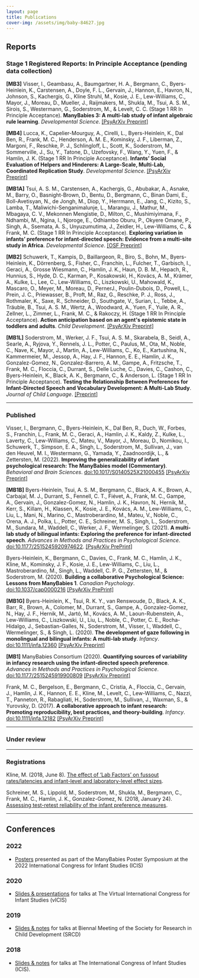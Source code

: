 ```yaml
---
layout: page
title: Publications
cover-img: /assets/img/baby-84627.jpg
---
```


<!---
Within a category, organize alphabetically

To fix:
- ad activities spreadsheet
- open external links in new tab? possible work around with kramdown
--->

<head>
  <meta charset="UTF-8">
  <title>Hanging paragraph CSS style, for APA-style references</title>
  <meta name="description" content="A quick template that will allow anyone to copy and apply the CSS needed to hang references in their web publications using correct APA style syntax.">
  <meta name="author" content="Robert Valencia">
  
  <meta name="viewport" content="width=device-width, initial-scale=1.0">
  <link rel="stylesheet" href="apa-reference-styles.css">
  <style type="text/css" media="all">
    .ref-apa h2 span, .ref-apa dt span {font-size: .76em;font-weight: normal;opacity:.3;}
  </style>
</head>
<body>


## Reports

### Stage 1 Registered Reports: In Principle Acceptance (pending data collection)
      
**[MB3]** Visser, I., Geambasu, A., Baumgartner, H. A., Bergmann, C., Byers-Heinlein, K., Carstensen, A., Doyle, F. L., Gervain, J., Hannon, E., Havron, N., Johnson, S., Kachergis, G., Kline Struhl, M., Kosie, J. E., Lew-Williams, C., Mayor, J., Moreau, D., Mueller, J., Raijmakers, M., Shukla, M., Tsui, A. S. M., Sirois, S., Westermann, G., Soderstrom, M., & Levelt, C. C. (Stage 1 RR In Principle Acceptance). **ManyBabies 3: A multi-lab study of infant algebraic rule learning**. _Developmental Science_. [[PsyArXiv Preprint]](https://psyarxiv.com/aex7v/)

**[MB4]** Lucca, K., Capelier-Mourguy, A., Cirelli, L., Byers-Heinlein, K., Dal Ben, R., Frank, M. C., Henderson, A. M. E., Kominsky, J. F., Liberman, Z., Margoni, F., Reschke, P. J., Schlingloff, L., Scott, K., Soderstrom, M., Sommerville, J., Su, Y., Tatone, D., Uzefovsky, F., Wang, Y., Yuen, F., & Hamlin, J. K. (Stage 1 RR In Principle Acceptance). **Infants’ Social Evaluation of Helpers and Hinderers: A Large-Scale, Multi-Lab, Coordinated Replication Study**. _Developmental Science_. [[PsyArXiv Preprint]](https://psyarxiv.com/qhxkm)

**[MB1A]** Tsui, A. S. M., Carstensen, A., Kachergis, G., Abubakar, A., Asnake, M., Barry, O., Basnight-Brown, D., Bentu, D., Bergmann, C., Binan Dami, E., Boll-Avetisyan, N., de Jongh, M., Diop, Y., Herrmann, E., Jang, C., Kizito, S., Lamba, T., Maliwichi-Senganimalunje, L., Marangu, J., Mathur, M., Mbagaya, C. V., Mekonnen Mengistie, D., Milton, C., Mushimiyimana, F., Ndhambi, M., Ngina, I., Njoroge, E., Odhiambo Oburu, P., Okyere Omane, P., Singh, A., Ssemata, A. S., Unyuzumutima, J., Zeidler, H., Lew-Williams, C., & Frank, M. C. (Stage 1 RR In Principle Acceptance). **Exploring variation in infants’ preference for infant-directed speech: Evidence from a multi-site study in Africa**. _Developmental Science_. [[OSF Preprint]](https://osf.io/fqp4b)

**[MB2]** Schuwerk, T., Kampis, D., Baillargeon, R., Biro, S., Bohn, M., Byers-Heinlein, K., Dörrenberg, S., Fisher, C., Franchin, L., Fulcher, T., Garbisch, I., Geraci, A., Grosse Wiesmann, C., Hamlin, J. K., Haun, D. B. M., Hepach, R., Hunnius, S., Hyde, D. C., Karman, P., Kosakowski, H., Kovács, A. M., Krämer, A., Kulke, L., Lee, C., Lew-Williams, C., Liszkowski, U., Mahowald, K., Mascaro, O., Meyer, M., Moreau, D., PernerJ., Poulin-Dubois, D., Powell, L., Prein, J. C., Priewasser, B., Proft, M., Raz, G., Reschke, P. J., Ross, J., Rothmaler, K., Saxe, R., Schneider, D., Southgate, V., Surian, L., Tebbe, A., Träuble, B., Tsui, A. S. M., Wertz, A., Woodward, A., Yuen, F., Yuile, A. R., Zellner, L., Zimmer, L., Frank, M. C., & Rakoczy, H. (Stage 1 RR In Principle Acceptance). **Action anticipation based on an agent's epistemic state in toddlers and adults**. _Child Development_. [[PsyArXiv Preprint]](https://psyarxiv.com/x4jbm/)

**[MB1L]** Soderstrom, M., Werker, J. F., Tsui, A. S. M., Skarabela, B., Seidl, A., Searle, A., Ryjova, Y., Rennels, J. L., Potter, C., Paulus, M., Ota, M., Noble, C., Nave, K., Mayor, J., Martin, A., Lew-Williams, C., Ko, E., Kartushina, N., Kammermeier, M., Jessop, A., Hay, J. F., Hannon, E. E., Hamlin, J. K., Gonzalez-Gomez, N., Gonzalez-Barrero, A. M., Gampe, A., Fritzsche, T., Frank, M. C., Floccia, C., Durrant, S., Delle Luche, C., Davies, C., Cashon, C., Byers-Heinlein, K., Black, A. K., Bergmann, C., & Anderson, L. (Stage 1 RR In Principle Acceptance). **Testing the Relationship Between Preferences for Infant-Directed Speech and Vocabulary Development: A Multi-Lab Study**. _Journal of Child Language_. [[Preprint]](https://docs.google.com/document/d/1CbLIEsJkQUctAW8a0VgW59hNMHGwyzSXkhWSFzlQYFE/edit?usp=sharing)

***
### Published
Visser, I., Bergmann, C., Byers-Heinlein, K., Dal Ben, R., Duch, W., Forbes, S., Franchin, L., Frank, M. C., Geraci, A., Hamlin, J. K., Kaldy, Z., Kulke, L., Laverty, C., Lew-Williams, C., Mateu, V., Mayor, J., Moreau, D., Nomikou, I., Schuwerk, T., Simpson, E. A., Singh, L., Soderstrom, M., Sullivan, J., van den Heuvel, M. I., Westermann, G., Yamada, Y., Zaadnoordijk, L., & Zettersten, M. (2022). **Improving the generalizability of infant psychological research: The ManyBabies model (Commentary)**. _Behavioral and Brain Sciences_. [doi:10.1017/S0140525X21000455](https://doi.org/10.1017/S0140525X21000455) [[PsyArXiv Preprint]](https://psyarxiv.com/8vwbf)

**[MB1B]** Byers-Heinlein, Tsui, A. S. M., Bergmann, C., Black, A. K., Brown, A., Carbajal,  M. J., Durrant, S., Fennell, C. T., Fiévet, A.,  Frank, M. C., Gampe, A., Gervain, J., Gonzalez-Gomez, N., Hamlin, J. K., Havron, N., Hernik, M., Kerr, S., Killam, H., Klassen, K., Kosie, J. E., Kovács, A. M., Lew-Williams, C., Liu, L., Mani, N., Marino, C., Mastroberardino, M., Mateu, V., Noble, C., Orena, A. J., Polka, L., Potter, C. E., Schreiner, M. S., Singh, L., Soderstrom, M., Sundara, M., Waddell, C., Werker, J. F., Wermelinger, S. (2021). **A multi-lab study of bilingual infants: Exploring the preference for infant-directed speech**. _Advances in Methods and Practices in Psychological Science_. [doi:10.1177/2515245920974622](https://doi.org/10.1177/2515245920974622). [[PsyArXiv PrePrint]](https://psyarxiv.com/sqh9d/)

Byers-Heinlein, K., Bergmann, C., Davies, C., Frank, M. C., Hamlin, J. K., Kline, M., Kominsky, J. F., Kosie, J. E., Lew-Williams, C., Liu, L., Mastroberardino, M., Singh, L., Waddell, C. P. G., Zettersten, M., & Soderstrom, M. (2020). **Building a collaborative Psychological Science: Lessons from ManyBabies 1**. _Canadian Psychology_. [doi:10.1037/cap0000216](https://doi.org/10.1037/cap0000216) [[PsyArXiv PrePrint]](https://psyarxiv.com/dmhk2/)

**[MB1G]** Byers-Heinlein, K., Tsui, R. K. Y., van Renswoude, D., Black, A. K., Barr, R., Brown, A., Colomer, M., Durrant, S., Gampe, A., Gonzalez-Gomez, N., Hay, J. F., Hernik, M., Jartó, M., Kovács, A. M., Laoun-Rubenstein, A., Lew-Williams, C., Liszkowski, U., Liu, L., Noble, C., Potter, C. E., Rocha-Hidalgo, J., Sebastian-Galles, N., Soderstrom, M., Visser, I., Waddell, C., Wermelinger, S., & Singh, L. (2020). **The development of gaze following in monolingual and bilingual infants: A multi-lab study**. _Infancy_. [doi:10.1111/infa.12360](https://doi.org/10.1111/infa.12360) [[PsyArXiv Preprint]](https://doi.org/10.31234/osf.io/sgfhv)

**[MB1]** ManyBabies Consortium (2020). **Quantifying sources of variability in infancy research using the infant-directed speech preference**. _Advances in Methods and Practices in Psychological Science_. [doi:10.1177/2515245919900809](https://doi.org/10.1177/2515245919900809) [[PsyArXiv Preprint]](https://psyarxiv.com/s98ab)

Frank, M. C., Bergelson, E., Bergmann, C., Cristia, A., Floccia, C., Gervain, J., Hamlin, J. K., Hannon, E. E., Kline, M., Levelt, C., Lew-Williams, C., Nazzi, T., Panneton, R., Rabagliati, H., Soderstrom, M., Sullivan, J., Waxman, S., & Yurovsky, D. (2017). **A collaborative approach to infant research: Promoting reproducibility, best practices, and theory-building**. _Infancy_. [doi:10.1111/infa.12182](https://doi.org/10.1111/infa.12182) [[PsyArXiv Preprint]](https://osf.io/27b43/)

***
### Under review

***
### Registrations
<!---
Missing:
MB4 - https://osf.io/xe2pj/
MB5 - ?
MB-AH - ?

In progress:
MB2 - https://osf.io/ezv4m
MB3 - https://osf.io/98gkj/

Registration under embargo on OSF - Should be included?
ManyBabies1 Languages Follow-up Study
Soderstrom, M., Junge, C., Kartushina, N., Soley, G., Mayor, J., Durier, V., Barbu, S., Oceláková, Z., Chladkova, K., Smolík, F. (2019, December 19). [Preference for Infant-Directed Speech Across Languages in North American 6-9-month-old infants](https://osf.io/gwdc9/)
--->

Kline, M. (2018, June 8). [The effect of ‘Lab Factors’ on fussout rates/latencies and infant-level and laboratory-level effect sizes](https://osf.io/puxbg/).

Schreiner, M. S., Lippold, M., Soderstrom, M., Shukla, M., Bergmann, C., Frank, M. C., Hamlin, J. K., Gonzalez-Gomez, N. (2018, January 24). [Assessing test-retest reliability of the infant preference measures](https://osf.io/v5f8t).


***

<!-- add data from registrations - future -->
## Conferences

### 2022
* [Posters](https://osf.io/c4m3e/) presented as part of the ManyBabies Poster Symposium at the 2022 International Congress for Infant Studies (ICIS)

### 2020

* [Slides & presentations](https://osf.io/t2wgc/) for talks at The Virtual International Congress for Infant Studies (vICIS)

### 2019

* [Slides & notes](https://osf.io/4p9dt/) for talks at Biennal Meeting of the Society for Research in Child Development (SRCD)

### 2018

* [Slides & notes](https://osf.io/5kb3w/) for talks at The International Congress of Infant Studies (ICIS).


</body>

